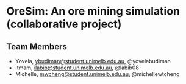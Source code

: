 # OreSim: An ore mining simulation (collaborative project)

 ## Team Members
- Yovela, ybudiman@student.unimelb.edu.au, @yovelabudiman
- Itmam, ilabib@student.unimelb.edu.au, @labib08
- Michelle, mwcheng@student.unimelb.edu.au, @michellewtcheng
